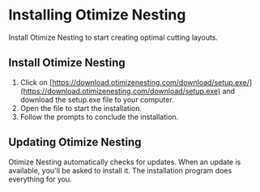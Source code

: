 
# Installing Otimize Nesting
Install Otimize Nesting to start creating optimal cutting layouts.

## Install Otimize Nesting

1. Click on [https://download.otimizenesting.com/download/setup.exe/](https://download.otimizenesting.com/download/setup.exe) and download the setup.exe file to your computer.
2. Open the file to start the installation.
3. Follow the prompts to conclude the installation.

## Updating Otimize Nesting

Otimize Nesting automatically checks for updates. When an update is available, you'll be asked to install it. The installation program does everything for you.
